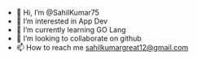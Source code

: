 - 👋 Hi, I’m @SahilKumar75
- 👀 I’m interested in App Dev
- 🌱 I’m currently learning GO Lang
- 💞️ I’m looking to collaborate on github
- 📫 How to reach me sahilkumargreat12@gmail.com

<!---
SahilKumar75/SahilKumar75 is a ✨ special ✨ repository because its `README.md` (this file) appears on your GitHub profile.
You can click the Preview link to take a look at your changes.
--->
